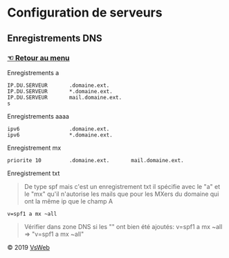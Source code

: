 Configuration de serveurs
==
Enregistrements DNS
-
### [&#9756; Retour au menu](../README.md)
Enregistrements a

    IP.DU.SERVEUR       .domaine.ext.
    IP.DU.SERVEUR       *.domaine.ext.
    IP.DU.SERVEUR       mail.domaine.ext.
    s
Enregistrements aaaa

    ipv6                .domaine.ext.
    ipv6                *.domaine.ext.
    
Enregistrement mx

    priorite 10         .domaine.ext.       mail.domaine.ext. 
    
Enregistrement txt
> De type spf mais c'est un enregistrement txt il spécifie avec le "a" et le "mx" qu'il n'autorise les mails que pour les MXers du domaine qui ont la même ip que le champ A

    v=spf1 a mx ~all
    
> Vérifier dans zone DNS si les "" ont bien été ajoutés: v=spf1 a mx ~all  => "v=spf1 a mx ~all"




&copy; 2019 [VsWeb](https://vsweb.be)